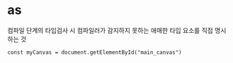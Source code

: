 
# as

컴파일 단계의 타입검사 시 컴파일러가 감지하지 못하는 애매한 타입 요소를 직접 명시하는 것

```
const myCanvas = document.getElementById("main_canvas")
```